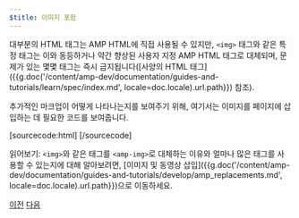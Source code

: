 ```yaml
---
$title: 이미지 포함
---
```


대부분의 HTML 태그는 AMP HTML에 직접 사용될 수 있지만, `<img>` 태그와 같은 특정 태그는 이와 동등하거나 약간 향상된 사용자 지정 AMP HTML 태그로 대체되며, 문제가 있는 몇몇 태그는 즉시 금지됩니다([사양의 HTML 태그]({{g.doc('/content/amp-dev/documentation/guides-and-tutorials/learn/spec/index.md', locale=doc.locale).url.path}}) 참조).

추가적인 마크업이 어떻게 나타나는지를 보여주기 위해, 여기서는 이미지를 페이지에 삽입하는 데 필요한 코드를 보여줍니다.

[sourcecode:html]
<amp-img src="welcome.jpg" alt="Welcome" height="400" width="800"></amp-img>
[/sourcecode]

읽어보기: `<img>`와 같은 태그를 `<amp-img>`로 대체하는 이유와 얼마나 많은 태그를 사용할 수 있는지에 대해 알아보려면, [이미지 및 동영상 삽입]({{g.doc('/content/amp-dev/documentation/guides-and-tutorials/develop/amp_replacements.md', locale=doc.locale).url.path}})으로 이동하세요.

<div class="prev-next-buttons">
  <a class="button prev-button" href="{{g.doc('/content/docs/start/create/basic_markup.md', locale=doc.locale).url.path}}"><span class="arrow-prev">이전</span></a>
  <a class="button next-button" href="{{g.doc('/content/docs/start/create/presentation_layout.md', locale=doc.locale).url.path}}"><span class="arrow-next">다음</span></a>
</div>

